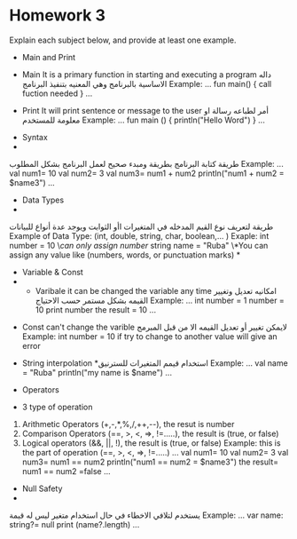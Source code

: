 # Homework 3

Explain each subject below, and provide at least one example.
* Main and Print  
 - Main 
It is a primary function in starting and executing a program  داله الاساسية بالبرنامج وهي المعنيه بتنفيذ البرنامج 
Example:
...
fun main()
{
call fuction needed
}
...

 - Print 
It will print sentence or message to the user أمر لطباعه رسالة او معلومة للمستخدم 
Example:
...
fun main ()
{
    println("Hello Word")
}
...

* Syntax
* 
طريقة كتابة البرنامج بطريقة ومبدء صحيح لعمل البرنامج بشكل المطلوب 
Example: 
...
val num1= 10
val num2= 3
val num3= num1 + num2
println("num1 + num2 = $name3")
...

* Data Types 
* 
طريقة لتعريف نوع القيم المدخله في المتغيرات اأو الثوابت ويوجد عدة أنواع للبيانات 
Example of Data Type: (int, double, string, char, boolean,... )
Exaple: 
int number = 10 \\*can only assign number*
string name = "Ruba" \\*You can assign any value like (numbers, words, or punctuation marks) *

* Variable  & Const 
* - Varibale 
it can be changed the variable any time امكانيه تعديل وتغيير القيمه بشكل مستمر حسب الاحتياج 
Example:
...
int number = 1
number = 10 
print number 
the result = 10 
...

- Const
can't change the varible لايمكن تغيير أو تعديل القيمه الا من قبل المبرمج 
Example: 
int number = 10 
if try to change to another value will give an error 

* String interpolation 
*استخدام قيمم المتغيرات للسترنيق
Example:
...
val name = "Ruba"
println("my name is $name")
...

* Operators 
* 3 type of operation 
1. Arithmetic Operators  (+,-,*,%,/,++,--), the resut is number
2. Comparison Operators (==, >, <, =>, !=.....), the result is (true, or false)
3. Logical operators (&&, ||, !), the result is (true, or false)
Example:
this is the part of operation (==, >, <, =>, !=.....)
...
val num1= 10
val num2= 3
val num3= num1 == num2
println("num1 == num2 = $name3")
the result=  num1 == num2 =false
...

* Null Safety
* 
يستخدم لتلافي الاخطاء في حال استخدام متغير ليس له قيمة 
Example: 
...
var name: string?= null 
print (name?.length)
...


